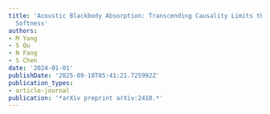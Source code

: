 ```yaml
---
title: 'Acoustic Blackbody Absorption: Transcending Causality Limits through Instability-Induced
  Softness'
authors:
- M Yang
- S Qu
- N Fang
- S Chen
date: '2024-01-01'
publishDate: '2025-09-18T05:41:21.725992Z'
publication_types:
- article-journal
publication: '*arXiv preprint arXiv:2410.*'
---
```

